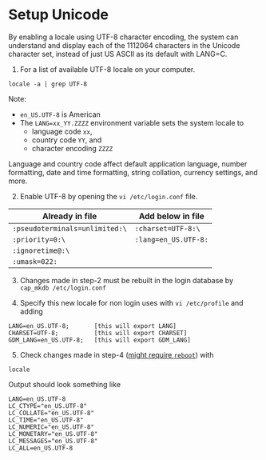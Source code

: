 # Setup Unicode

By enabling a locale using UTF-8 character encoding,
the system can understand and display each of the 1112064 characters in the Unicode character set,
instead of just US ASCII as its default with LANG=C.

1. For a list of available UTF-8 locale on your computer.
```
locale -a | grep UTF-8
```
  Note:
  - `en_US.UTF-8` is American
  - The `LANG=xx_YY.ZZZZ` environment variable sets the system locale to
    * language code `xx`,
    * country code `YY`, and
    * character encoding `ZZZZ`

Language and country code affect default application language, number formatting,
date and time formatting, string collation, currency settings, and more.

2. Enable UTF-8 by opening the `vi /etc/login.conf` file.

| Already in file                | Add below in file    |
| ------------------------------ | -------------------- |
| `:pseudoterminals=unlimited:\` | `:charset=UTF-8:\`   |
| `:priority=0:\`                | `:lang=en_US.UTF-8:` |
| `:ignoretime@:\`               |                      |
| `:umask=022:`                  |                      |

3. Changes made in step-2 must be rebuilt in the login database by
```cap_mkdb /etc/login.conf```

4. Specify this new locale for non login uses with `vi /etc/profile` and adding
```
LANG=en_US.UTF-8;       [this will export LANG]
CHARSET=UTF-8;          [this will export CHARSET]
GDM_LANG=en_US.UTF-8;   [this will export GDM_LANG]
```

5. Check changes made in step-4 ([might require `reboot`](https://cooltrainer.org/a-freebsd-desktop-howto/)) with
```
locale
```
  Output should look something like
```
LANG=en_US.UTF-8
LC_CTYPE="en_US.UTF-8"
LC_COLLATE="en_US.UTF-8"
LC_TIME="en_US.UTF-8"
LC_NUMERIC="en_US.UTF-8"
LC_MONETARY="en_US.UTF-8"
LC_MESSAGES="en_US.UTF-8"
LC_ALL=en_US.UTF-8
```
